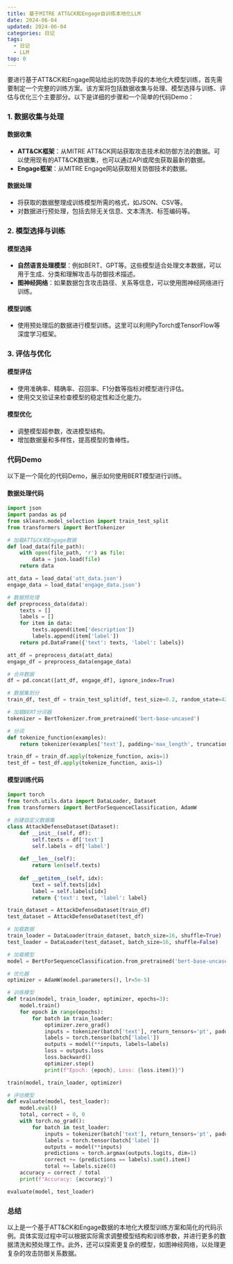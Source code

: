 ```yaml
---
title: 基于MITRE ATT&CK和Engage自训练本地化LLM
date: 2024-06-04
updated: 2024-06-04
categories: 日记
tags:
  - 日记
  - LLM
top: 0
---
```


要进行基于ATT&CK和Engage网站给出的攻防手段的本地化大模型训练，首先需要制定一个完整的训练方案。该方案将包括数据收集与处理、模型选择与训练、评估与优化三个主要部分。以下是详细的步骤和一个简单的代码Demo：

### 1. 数据收集与处理

#### 数据收集
- **ATT&CK框架**：从MITRE ATT&CK网站获取攻击技术和防御方法的数据。可以使用现有的ATT&CK数据集，也可以通过API或爬虫获取最新的数据。
- **Engage框架**：从MITRE Engage网站获取相关防御技术的数据。

#### 数据处理
- 将获取的数据整理成训练模型所需的格式，如JSON、CSV等。
- 对数据进行预处理，包括去除无关信息、文本清洗、标签编码等。

### 2. 模型选择与训练

#### 模型选择
- **自然语言处理模型**：例如BERT、GPT等。这些模型适合处理文本数据，可以用于生成、分类和理解攻击与防御技术描述。
- **图神经网络**：如果数据包含攻击路径、关系等信息，可以使用图神经网络进行训练。

#### 模型训练
- 使用预处理后的数据进行模型训练。这里可以利用PyTorch或TensorFlow等深度学习框架。

### 3. 评估与优化

#### 模型评估
- 使用准确率、精确率、召回率、F1分数等指标对模型进行评估。
- 使用交叉验证来检查模型的稳定性和泛化能力。

#### 模型优化
- 调整模型超参数，改进模型结构。
- 增加数据量和多样性，提高模型的鲁棒性。

### 代码Demo

以下是一个简化的代码Demo，展示如何使用BERT模型进行训练。

#### 数据处理代码

```python
import json
import pandas as pd
from sklearn.model_selection import train_test_split
from transformers import BertTokenizer

# 加载ATT&CK和Engage数据
def load_data(file_path):
    with open(file_path, 'r') as file:
        data = json.load(file)
    return data

att_data = load_data('att_data.json')
engage_data = load_data('engage_data.json')

# 数据预处理
def preprocess_data(data):
    texts = []
    labels = []
    for item in data:
        texts.append(item['description'])
        labels.append(item['label'])
    return pd.DataFrame({'text': texts, 'label': labels})

att_df = preprocess_data(att_data)
engage_df = preprocess_data(engage_data)

# 合并数据
df = pd.concat([att_df, engage_df], ignore_index=True)

# 数据集划分
train_df, test_df = train_test_split(df, test_size=0.2, random_state=42)

# 加载BERT分词器
tokenizer = BertTokenizer.from_pretrained('bert-base-uncased')

# 分词
def tokenize_function(examples):
    return tokenizer(examples['text'], padding='max_length', truncation=True)

train_df = train_df.apply(tokenize_function, axis=1)
test_df = test_df.apply(tokenize_function, axis=1)
```

#### 模型训练代码

```python
import torch
from torch.utils.data import DataLoader, Dataset
from transformers import BertForSequenceClassification, AdamW

# 创建自定义数据集
class AttackDefenseDataset(Dataset):
    def __init__(self, df):
        self.texts = df['text']
        self.labels = df['label']
    
    def __len__(self):
        return len(self.texts)
    
    def __getitem__(self, idx):
        text = self.texts[idx]
        label = self.labels[idx]
        return {'text': text, 'label': label}

train_dataset = AttackDefenseDataset(train_df)
test_dataset = AttackDefenseDataset(test_df)

# 加载数据
train_loader = DataLoader(train_dataset, batch_size=16, shuffle=True)
test_loader = DataLoader(test_dataset, batch_size=16, shuffle=False)

# 加载模型
model = BertForSequenceClassification.from_pretrained('bert-base-uncased', num_labels=2)

# 优化器
optimizer = AdamW(model.parameters(), lr=5e-5)

# 训练模型
def train(model, train_loader, optimizer, epochs=3):
    model.train()
    for epoch in range(epochs):
        for batch in train_loader:
            optimizer.zero_grad()
            inputs = tokenizer(batch['text'], return_tensors='pt', padding=True, truncation=True)
            labels = torch.tensor(batch['label'])
            outputs = model(**inputs, labels=labels)
            loss = outputs.loss
            loss.backward()
            optimizer.step()
            print(f"Epoch: {epoch}, Loss: {loss.item()}")

train(model, train_loader, optimizer)

# 评估模型
def evaluate(model, test_loader):
    model.eval()
    total, correct = 0, 0
    with torch.no_grad():
        for batch in test_loader:
            inputs = tokenizer(batch['text'], return_tensors='pt', padding=True, truncation=True)
            labels = torch.tensor(batch['label'])
            outputs = model(**inputs)
            predictions = torch.argmax(outputs.logits, dim=1)
            correct += (predictions == labels).sum().item()
            total += labels.size(0)
    accuracy = correct / total
    print(f"Accuracy: {accuracy}")

evaluate(model, test_loader)
```

### 总结

以上是一个基于ATT&CK和Engage数据的本地化大模型训练方案和简化的代码示例。具体实现过程中可以根据实际需求调整模型结构和训练参数，并进行更多的数据清洗和预处理工作。此外，还可以探索更复杂的模型，如图神经网络，以处理更复杂的攻击防御关系数据。